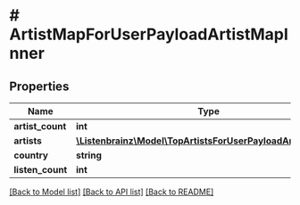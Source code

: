 # # ArtistMapForUserPayloadArtistMapInner

## Properties

Name | Type | Description | Notes
------------ | ------------- | ------------- | -------------
**artist_count** | **int** |  | [optional]
**artists** | [**\Listenbrainz\Model\TopArtistsForUserPayloadArtistsInner[]**](TopArtistsForUserPayloadArtistsInner.md) |  | [optional]
**country** | **string** |  | [optional]
**listen_count** | **int** |  | [optional]

[[Back to Model list]](../../README.md#models) [[Back to API list]](../../README.md#endpoints) [[Back to README]](../../README.md)
